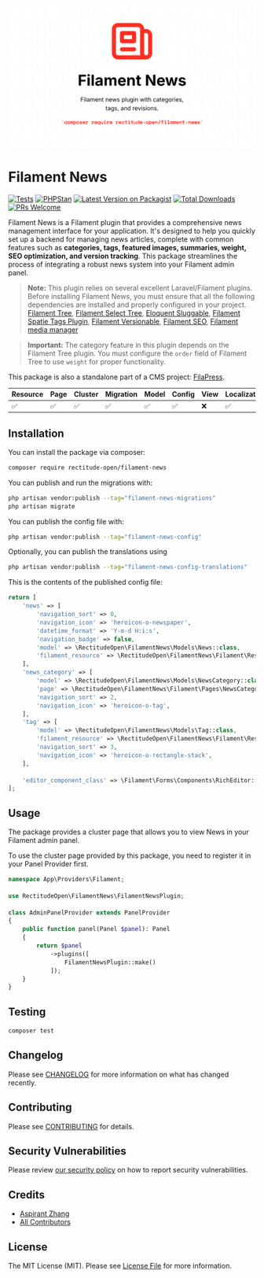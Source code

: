 ![Filament News Banner](./art/Filament%20News.png)
# Filament News

[![Tests](https://github.com/rectitude-open/filament-news/actions/workflows/run-tests.yml/badge.svg)](https://github.com/rectitude-open/filament-news/actions/workflows/run-tests.yml)
[![PHPStan](https://img.shields.io/badge/PHPStan-level%205-brightgreen)](https://phpstan.org/)
[![Latest Version on Packagist](https://img.shields.io/packagist/v/rectitude-open/filament-news.svg?style=flat-square)](https://packagist.org/packages/rectitude-open/filament-news)
[![Total Downloads](https://img.shields.io/packagist/dt/rectitude-open/filament-news.svg?style=flat-square)](https://packagist.org/packages/rectitude-open/filament-news)
[![PRs Welcome](https://img.shields.io/badge/PRs-welcome-brightgreen.svg?style=flat-square)](https://github.com/rectitude-open/filament-news/pulls)


Filament News is a Filament plugin that provides a comprehensive news management interface for your application. It's designed to help you quickly set up a backend for managing news articles, complete with common features such as **categories, tags, featured images, summaries, weight, SEO optimization, and version tracking**. This package streamlines the process of integrating a robust news system into your Filament admin panel.

> **Note:** This plugin relies on several excellent Laravel/Filament plugins. Before installing Filament News, you must ensure that all the following dependencies are installed and properly configured in your project.
[Filament Tree](https://github.com/solutionforest/filament-tree), [Filament Select Tree](https://github.com/CodeWithDennis/filament-select-tree), [Eloquent Sluggable](https://github.com/cviebrock/eloquent-sluggable), [Filament Spatie Tags Plugin](https://github.com/filamentphp/spatie-laravel-tags-plugin), [Filament Versionable](https://github.com/mansoorkhan96/filament-versionable), [Filament SEO](https://github.com/ralphjsmit/laravel-filament-seo), [Filament media manager](https://github.com/tomatophp/filament-media-manager)

> **Important:** The category feature in this plugin depends on the Filament Tree plugin. You must configure the `order` field of Filament Tree to use `weight` for proper functionality.

This package is also a standalone part of a CMS project: [FilaPress](https://github.com/rectitude-open/filapress).

Resource | Page | Cluster | Migration | Model | Config | View | Localization
--- | --- | --- | --- | --- | --- | --- | ---
✅ | ✅ | ✅ | ✅ | ✅ | ✅ | ❌ | ✅  

## Installation


You can install the package via composer:

```bash
composer require rectitude-open/filament-news
```

You can publish and run the migrations with:

```bash
php artisan vendor:publish --tag="filament-news-migrations"
php artisan migrate
```

You can publish the config file with:

```bash
php artisan vendor:publish --tag="filament-news-config"
```

Optionally, you can publish the translations using

```bash
php artisan vendor:publish --tag="filament-news-config-translations"
```

This is the contents of the published config file:

```php
return [
    'news' => [
        'navigation_sort' => 0,
        'navigation_icon' => 'heroicon-o-newspaper',
        'datetime_format' => 'Y-m-d H:i:s',
        'navigation_badge' => false,
        'model' => \RectitudeOpen\FilamentNews\Models\News::class,
        'filament_resource' => \RectitudeOpen\FilamentNews\Filament\Resources\NewsResource::class,
    ],
    'news_category' => [
        'model' => \RectitudeOpen\FilamentNews\Models\NewsCategory::class,
        'page' => \RectitudeOpen\FilamentNews\Filament\Pages\NewsCategory::class,
        'navigation_sort' => 2,
        'navigation_icon' => 'heroicon-o-tag',
    ],
    'tag' => [
        'model' => \RectitudeOpen\FilamentNews\Models\Tag::class,
        'filament_resource' => \RectitudeOpen\FilamentNews\Filament\Resources\NewsTagResource::class,
        'navigation_sort' => 3,
        'navigation_icon' => 'heroicon-o-rectangle-stack',
    ],

    'editor_component_class' => \Filament\Forms\Components\RichEditor::class,
];
```

## Usage

The package provides a cluster page that allows you to view News in your Filament admin panel. 

To use the cluster page provided by this package, you need to register it in your Panel Provider first.

```php
namespace App\Providers\Filament;

use RectitudeOpen\FilamentNews\FilamentNewsPlugin;

class AdminPanelProvider extends PanelProvider
{
    public function panel(Panel $panel): Panel
    {
        return $panel
            ->plugins([
                FilamentNewsPlugin::make()
            ]);
    }
}
```

## Testing

```bash
composer test
```

## Changelog

Please see [CHANGELOG](CHANGELOG.md) for more information on what has changed recently.

## Contributing

Please see [CONTRIBUTING](.github/CONTRIBUTING.md) for details.

## Security Vulnerabilities

Please review [our security policy](../../security/policy) on how to report security vulnerabilities.

## Credits

- [Aspirant Zhang](https://github.com/aspirantzhang)
- [All Contributors](../../contributors)

## License

The MIT License (MIT). Please see [License File](LICENSE.md) for more information.
